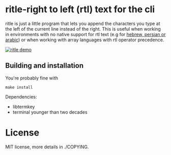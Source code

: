 ritle-right to left (rtl) text for the cli
====================================

ritle is just a little program that lets you append the characters you
type at the left of the current line instead of the right. This is useful
when working in environments with no native support for rtl text (e.g for
[hebrew, persian or arabic](https://en.wikipedia.org/wiki/Right-to-left))
or when working with array languages with rtl operator precedence.

[![ritle demo](https://asciinema.org/a/56jxch7e3x6slikj5ng43efqi.png)](https://asciinema.org/a/56jxch7e3x6slikj5ng43efqi)

Building and installation
-------------------------

You're probably fine with

	make install

Dependencies:

* libtermkey
* terminal younger than two decades

License
=======

MIT license, more details in ./COPYING.

